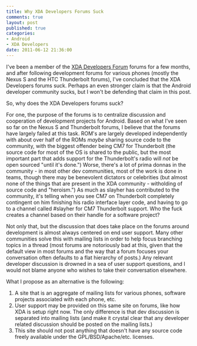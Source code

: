 ```yaml
---
title: Why XDA Developers Forums Suck
comments: true
layout: post
published: true
categories:
- Android
- XDA Developers
date: 2011-06-12 21:36:00
---
```


I've been a member of the [XDA Developers Forum][XDA] forums for a few months,
and after following development forums for various phones (mostly the Nexus
S and the HTC Thunderbolt forums), I've concluded that the XDA Developers
forums suck.  Perhaps an even stronger claim is that the Android developer
community sucks, but I won't be defending that claim in this post.

So, why does the XDA Developers forums suck?

For one, the purpose of the forums is to centralize discussion and cooperation
of development projects for Android.  Based on what I've seen so far on the
Nexus S and Thunderbolt forums, I believe that the forums have largely failed
at this task.  ROM's are largely developed independently with about over half
of the ROMs *maybe* sharing source code to the community, with the biggest
offender being CM7 for Thunderbolt (the source code for most of the OS is
shared to the public, but the most important part that adds support for the
Thunderbolt's radio will *not* be open sourced "until it's done.") Worse,
there's a lot of prima donnas in the community - in most other dev communities,
most of the work is done in teams, though there may be benevolent dictators
or celebrities (but almost none of the things that are present in the XDA
community - witholding of source code and "heroism.")  As much as slayher has
contributed to the community, it's telling when you see CM7 on Thunderbolt
completely contingent on him finishing his radio interface layer code, and
having to go to a channel called #slayher for CM7 Thunderbolt support.  Who
the fuck creates a channel based on their handle for a software project?

Not only that, but the discussion that does take place on the forums around
development is almost always centered on end user support.  Many other
communities solve this with mailing lists in order to help focus branching
topics in a thread (most forums are notoriously bad at this, given that the
default view in most forums and the way that a forum focuses your conversation
often defaults to a flat hierarchy of posts.)  Any relevant developer
discussion is drowned in a sea of user support questions, and I would not blame
anyone who wishes to take their conversation elsewhere.

What I propose as an alternative is the following:

1. A site that is an aggregate of mailing lists for various phones, software
projects associated with each phone, etc.
2. User support may be provided on this same site on forums, like how XDA
is setup right now.  The only difference is that dev discussion is separated
into mailing lists (and make it crystal clear that any developer related
discussion should be posted on the mailing lists.)
3. This site should not post anything that doesn't have any source code freely
available under the GPL/BSD/Apache/etc. licenses.

[XDA]: http://forum.xda-developers.com

